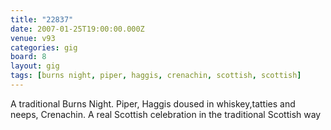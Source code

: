 ```yaml
---
title: "22837"
date: 2007-01-25T19:00:00.000Z
venue: v93
categories: gig
board: 8
layout: gig
tags: [burns night, piper, haggis, crenachin, scottish, scottish]
---
```

A traditional Burns Night. Piper, Haggis doused in whiskey,tatties and neeps, Crenachin. A real Scottish celebration in the traditional Scottish way
